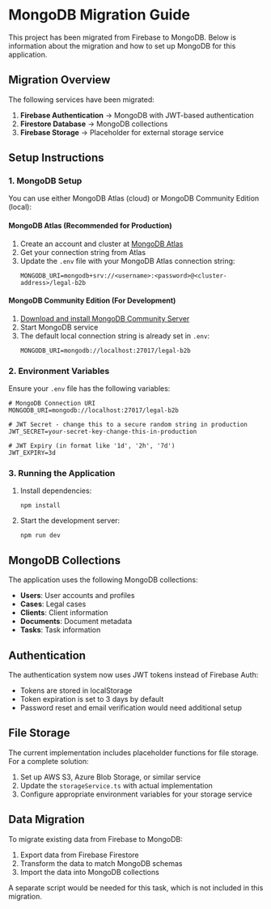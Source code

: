 # MongoDB Migration Guide

This project has been migrated from Firebase to MongoDB. Below is information about the migration and how to set up MongoDB for this application.

## Migration Overview

The following services have been migrated:

1. **Firebase Authentication** → MongoDB with JWT-based authentication
2. **Firestore Database** → MongoDB collections
3. **Firebase Storage** → Placeholder for external storage service

## Setup Instructions

### 1. MongoDB Setup

You can use either MongoDB Atlas (cloud) or MongoDB Community Edition (local):

#### MongoDB Atlas (Recommended for Production)

1. Create an account and cluster at [MongoDB Atlas](https://www.mongodb.com/cloud/atlas)
2. Get your connection string from Atlas
3. Update the `.env` file with your MongoDB Atlas connection string:
   ```
   MONGODB_URI=mongodb+srv://<username>:<password>@<cluster-address>/legal-b2b
   ```

#### MongoDB Community Edition (For Development)

1. [Download and install MongoDB Community Server](https://www.mongodb.com/try/download/community)
2. Start MongoDB service
3. The default local connection string is already set in `.env`:
   ```
   MONGODB_URI=mongodb://localhost:27017/legal-b2b
   ```

### 2. Environment Variables

Ensure your `.env` file has the following variables:

```
# MongoDB Connection URI
MONGODB_URI=mongodb://localhost:27017/legal-b2b

# JWT Secret - change this to a secure random string in production
JWT_SECRET=your-secret-key-change-this-in-production

# JWT Expiry (in format like '1d', '2h', '7d')
JWT_EXPIRY=3d
```

### 3. Running the Application

1. Install dependencies:
   ```
   npm install
   ```

2. Start the development server:
   ```
   npm run dev
   ```

## MongoDB Collections

The application uses the following MongoDB collections:

- **Users**: User accounts and profiles
- **Cases**: Legal cases
- **Clients**: Client information
- **Documents**: Document metadata
- **Tasks**: Task information

## Authentication

The authentication system now uses JWT tokens instead of Firebase Auth:

- Tokens are stored in localStorage
- Token expiration is set to 3 days by default
- Password reset and email verification would need additional setup

## File Storage

The current implementation includes placeholder functions for file storage. For a complete solution:

1. Set up AWS S3, Azure Blob Storage, or similar service
2. Update the `storageService.ts` with actual implementation
3. Configure appropriate environment variables for your storage service

## Data Migration

To migrate existing data from Firebase to MongoDB:

1. Export data from Firebase Firestore
2. Transform the data to match MongoDB schemas
3. Import the data into MongoDB collections

A separate script would be needed for this task, which is not included in this migration. 